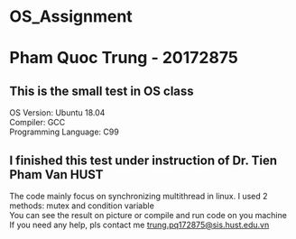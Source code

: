 # OS_Assignment
# Pham Quoc Trung - 20172875

## This is the small test in OS class

OS Version: Ubuntu 18.04<br/>
Compiler: GCC<br/>
Programming Language: C99

## I finished this test under instruction of Dr. Tien Pham Van HUST

The code mainly focus on synchronizing multithread in linux. I used 2 methods: mutex and condition variable <br/>
You can see the result on picture or compile and run code on you machine <br/>
If you need any help, pls contact me trung.pq172875@sis.hust.edu.vn <br/>

